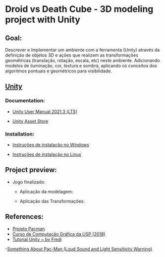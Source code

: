 # Droid vs Death Cube - 3D modeling project with Unity
 
## Goal:
Descrever e Implementar um ambiente com a ferramenta (Unity) através da definição de objetos 3D e ações que realizem as transformações geométricas (translação, rotação, escala, etc) neste ambiente. Adicionando modelos de iluminação, cor, textura e sombra, aplicando os conceitos dos algoritmos pontuais e geométricos para visibilidade.

## [Unity](https://unity.com/pt)

### Documentation: 
- [Unity User Manual 2021.3 (LTS)](https://docs.unity3d.com/Manual/index.html?_ga=2.238906180.598647760.1683910600-2017432049.1683910600)


- [Unity Asset Store](https://assetstore.unity.com/)

### Installation:
- [Instruções de instalação no Windows](https://unity.com/download)

- [Instruções de instalação no Linux](https://docs.unity3d.com/hub/manual/InstallHub.html?_ga=2.55250925.774955003.1685743169-350341800.1679156456#install-hub-linux)

## Project preview:
- Jogo finalizado:
    - Aplicação da modelagem:

    - Aplicação das Transformações:

## References:
- [Projeto Pacman](https://github.com/mercedesDiniz/Games.c/tree/main/PacMan)
- [Curso de Computação Gráfica da USP (2018)](https://edisciplinas.usp.br/course/view.php?id=61213#section-5)
- [Tutorial Unity ~ by Fredi](https://www.youtube.com/playlist?list=PLkhtU8XJLj-7JQm_STir4bp48DvPz8xDX)

-[Something About Pac-Man (Loud Sound and Light Sensitivity Warning)](https://www.youtube.com/watch?v=RR2dlAnP0-I&ab_channel=TerminalMontage)